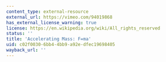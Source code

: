 ```yaml
---
content_type: external-resource
external_url: https://vimeo.com/94019868
has_external_license_warning: true
license: https://en.wikipedia.org/wiki/All_rights_reserved
status: ''
title: 'Accelerating Mass: F=ma'
uid: c02f0030-6bb4-4bb9-a92e-dfec19698405
wayback_url: ''
---
```

